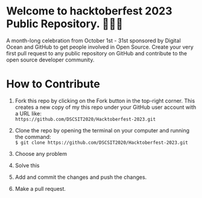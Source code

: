 <h1>Welcome to hacktoberfest 2023 Public Repository. 👨🏻‍💻</h1>

A month-long celebration from October 1st - 31st sponsored by Digital Ocean and GitHub to get people involved in Open Source. Create your very first pull request to any public repository on GitHub and contribute to the open source developer community.
<br>


<h1>How to Contribute </h1>

1. Fork this repo by clicking on the Fork button in the top-right corner. This creates a new copy of my this repo under your GitHub user account with a URL like: <br>
```https://github.com/DSCSIT2020/Hacktoberfest-2023.git```

2. Clone the repo by opening the terminal on your computer and running the command: <br>
```$ git clone https://github.com/DSCSIT2020/Hacktoberfest-2023.git```

3. Choose any problem

4. Solve this

5. Add and commit the changes and push the changes.

6. Make a pull request.
